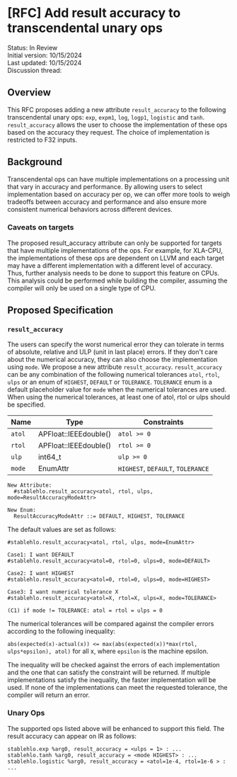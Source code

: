 # [RFC] Add result accuracy to transcendental unary ops

Status: In Review<br/>
Initial version: 10/15/2024<br/>
Last updated: 10/15/2024<br/>
Discussion thread:

## Overview
This RFC proposes adding a new attribute `result_accuracy` to the following transcendental unary ops: `exp`, `expm1`, `log`, `logp1`, `logistic` and `tanh`.
`result_accuracy` allows the user to choose the implementation of these ops based on the accuracy they request. The choice of implementation is restricted to F32 inputs. 

## Background
Transcendental ops can have multiple implementations on a processing unit that vary in accuracy and performance.
By allowing users to select implementation based on accuracy per op, we can offer more tools to weigh tradeoffs between accuracy and performance and also ensure more consistent numerical behaviors across different devices.

### Caveats on targets
The proposed result_accuracy attribute can only be supported for targets that have multiple implementations of the ops.
For example, for XLA-CPU, the implementations of these ops are dependent on LLVM and each target may have a different implementation with a different level of accuracy.
Thus, further analysis needs to be done to support this feature on CPUs. This analysis could be performed while building the compiler, assuming the compiler will only be used on a single type of CPU.

## Proposed Specification

### `result_accuracy`
The users can specify the worst numerical error they can tolerate in terms of absolute, relative and ULP (unit in last place) errors. If they don't care about the numerical accuracy, they can also choose the implementation using `mode`. We propose a new attribute `result_accuracy`.
`result_accuracy` can be any combination of the following numerical tolerances `atol`, `rtol`, `ulps` or an enum of `HIGHEST`, `DEFAULT` or `TOLERANCE`. `TOLERANCE` enum is a default placeholder value for `mode` when the numerical tolerances are used. When using the numerical tolerances, at least one of atol, rtol or ulps should be specified.

|Name   |Type                   |Constraints      |
|---------|-----------------------|-----------------|
|`atol`   |APFloat::IEEEdouble()  |   `atol >= 0`    |
|`rtol`    |APFloat::IEEEdouble()  |   `rtol >= 0`    |
|`ulp`      |int64_t                |      `ulp >= 0` |
|`mode`     | EnumAttr              |  `HIGHEST`, `DEFAULT`, `TOLERANCE`         |



```
New Attribute:
  #stablehlo.result_accuracy<atol, rtol, ulps, mode=ResultAccuracyModeAttr>

New Enum:
  ResultAccuracyModeAttr ::= DEFAULT, HIGHEST, TOLERANCE
```

The default values are set as follows:

```
#stablehlo.result_accuracy<atol, rtol, ulps, mode=EnumAttr>

Case1: I want DEFAULT
#stablehlo.result_accuracy<atol=0, rtol=0, ulps=0, mode=DEFAULT>

Case2: I want HIGHEST
#stablehlo.result_accuracy<atol=0, rtol=0, ulps=0, mode=HIGHEST>

Case3: I want numerical tolerance X
#stablehlo.result_accuracy<atol=X, rtol=X, ulps=X, mode=TOLERANCE>

(C1) if mode != TOLERANCE: atol = rtol = ulps = 0
```

The numerical tolerances will be compared against the compiler errors according to the following inequality:

`abs(expected(x)-actual(x)) <= max(abs(expected(x))*max(rtol, ulps*epsilon), atol)` for all x, where `epsilon` is the machine epsilon.

The inequality will be checked against the errors of each implementation and the one that can satisfy the constraint will be returned. If multiple implementations satisfy the inequality, the faster implementation will be used. If none of the implementations can meet the requested tolerance, the compiler will return an error.

### Unary Ops
The supported ops listed above will be enhanced to support this field. The result accuracy can appear on IR as follows:

```
stablehlo.exp %arg0, result_accuracy = <ulps = 1> : ...
stablehlo.tanh %arg0, result_accuracy = <mode HIGHEST> : ... 
stablehlo.logistic %arg0, result_accuracy = <atol=1e-4, rtol=1e-6 > : ... 
```
